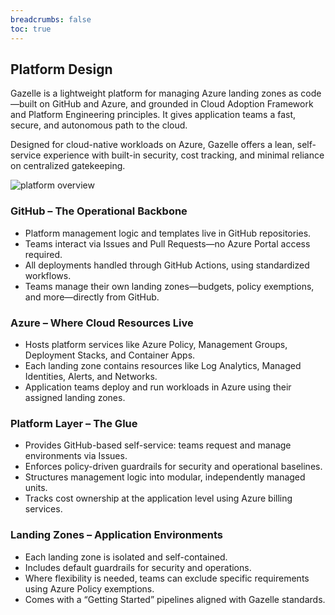 ```yaml
---
breadcrumbs: false
toc: true
---
```


## Platform Design
Gazelle is a lightweight platform for managing Azure landing zones as code—built on GitHub and Azure, and grounded in Cloud Adoption Framework and Platform Engineering principles. It gives application teams a fast, secure, and autonomous path to the cloud.

Designed for cloud-native workloads on Azure, Gazelle offers a lean, self-service experience with built-in security, cost tracking, and minimal reliance on centralized gatekeeping.

![platform overview](/platform-overview.png)


### GitHub – The Operational Backbone

- Platform management logic and templates live in GitHub repositories.
- Teams interact via Issues and Pull Requests—no Azure Portal access required.
- All deployments handled through GitHub Actions, using standardized workflows.
- Teams manage their own landing zones—budgets, policy exemptions, and more—directly from GitHub.

### Azure – Where Cloud Resources Live

- Hosts platform services like Azure Policy, Management Groups, Deployment Stacks, and Container Apps.
- Each landing zone contains resources like Log Analytics, Managed Identities, Alerts, and Networks.
- Application teams deploy and run workloads in Azure using their assigned landing zones.


### Platform Layer – The Glue

- Provides GitHub-based self-service: teams request and manage environments via Issues.
- Enforces policy-driven guardrails for security and operational baselines.
- Structures management logic into modular, independently managed units.
- Tracks cost ownership at the application level using Azure billing services.

### Landing Zones – Application Environments

- Each landing zone is isolated and self-contained.
- Includes default guardrails for security and operations.
- Where flexibility is needed, teams can exclude specific requirements using Azure Policy exemptions.
- Comes with a “Getting Started” pipelines aligned with Gazelle standards.